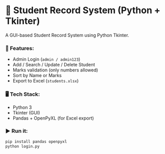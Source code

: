 # 🧾 Student Record System (Python + Tkinter)

A GUI-based Student Record System using Python Tkinter.

### 🔐 Features:
- Admin Login (`admin / admin123`)
- Add / Search / Update / Delete Student
- Marks validation (only numbers allowed)
- Sort by Name or Marks
- Export to Excel (`students.xlsx`)

### 🖥️ Tech Stack:
- Python 3
- Tkinter (GUI)
- Pandas + OpenPyXL (for Excel export)

### ▶️ Run it:
```bash
pip install pandas openpyxl
python login.py
